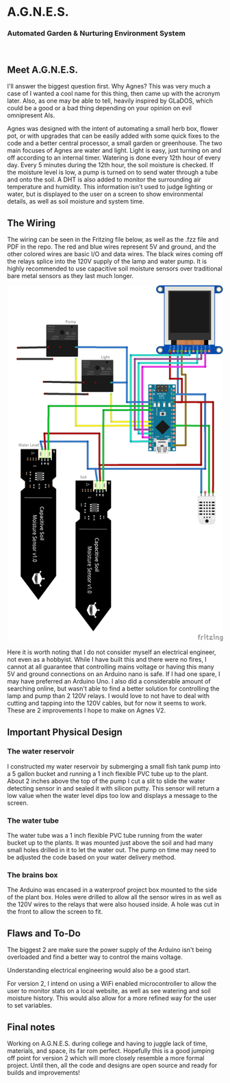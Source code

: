# A.G.N.E.S.
### Automated Garden & Nurturing Environment System 
<br>

## Meet A.G.N.E.S.
I'll answer the biggest question first. Why Agnes? This was very much a case of I wanted a cool name for this thing, then came up with the acronym later. Also, as one may be able to tell, heavily inspired by GLaDOS, which could be a good or a bad thing depending on your opinion on evil omnipresent AIs.

Agnes was designed with the intent of automating a small herb box, flower pot, or with upgrades that can be easily added with some quick fixes to the code and a better central processor, a small garden or greenhouse. The two main focuses of Agnes are water and light. Light is easy, just turning on and off according to an internal timer. Watering is done every 12th hour of every day. Every 5 minutes during the 12th hour, the soil moisture is checked. If the moisture level is low, a pump is turned on to send water through a tube and onto the soil. A DHT is also added to monitor the surrounding air temperature and humidity. This information isn't used to judge lighting or water, but is displayed to the user on a screen to show environmental details, as well as soil moisture and system time.

## The Wiring
The wiring can be seen in the Fritzing file below, as well as the .fzz file and PDF in the repo. The red and blue wires represent 5V and ground, and the other colored wires are basic I/O and data wires. The black wires coming off the relays splice into the 120V supply of the lamp and water pump. It is highly recommended to use capacitive soil moisture sensors over traditional bare metal sensors as they last much longer. 

![Wires](Wiring/AgnesWiring_jpg.jpg)

Here it is worth noting that I do not consider myself an electrical engineer, not even as a hobbyist. While I have built this and there were no fires, I cannot at all guarantee that controlling mains voltage or having this many 5V and ground connections on an Arduino nano is safe. If I had one spare, I may have preferred an Arduino Uno. I also did a considerable amount of searching online, but wasn't able to find a better solution for controlling the lamp and pump than 2 120V relays. I would love to not have to deal with cutting and tapping into the 120V cables, but for now it seems to work. These are 2 improvements I hope to make on Agnes V2.

## Important Physical Design  
### The water reservoir
I constructed my water reservoir by submerging a small fish tank pump into a 5 gallon bucket and running a 1 inch flexible PVC tube up to the plant. About 2 inches above the top of the pump I cut a slit to slide the water detecting sensor in and sealed it with silicon putty. This sensor will return a low value when the water level dips too low and displays a message to the screen. 

### The water tube
The water tube was a 1 inch flexible PVC tube running from the water bucket up to the plants. It was mounted just above the soil and had many small holes drilled in it to let the water out. The pump on time may need to be adjusted the code based on your water delivery method.

### The brains box
The Arduino was encased in a waterproof project box mounted to the side of the plant box. Holes were drilled to allow all the sensor wires in as well as the 120V wires to the relays that were also housed inside. A hole was cut in the front to allow the screen to fit.


## Flaws and To-Do

The biggest 2 are make sure the power supply of the Arduino isn't being overloaded and find a better way to control the mains voltage. 

Understanding electrical engineering would also be a good start.

For version 2, I intend on using a WiFi enabled microcontroller to allow the user to monitor stats on a local website, as well as see watering and soil moisture history. This would also allow for a more refined way for the user to set variables. 

## Final notes

Working on A.G.N.E.S. during college and having to juggle lack of time, materials, and space, its far rom perfect. Hopefully this is a good jumping off point for version 2 which will more closely resemble a more formal project. Until then, all the code and designs are open source and ready for builds and improvements!
